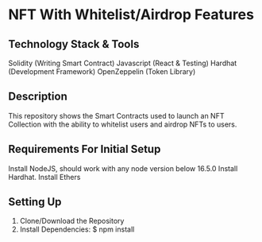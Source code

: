 # NFT With Whitelist/Airdrop Features

## Technology Stack & Tools
  Solidity (Writing Smart Contract)
  Javascript (React & Testing)
  Hardhat (Development Framework)
  OpenZeppelin (Token Library)

## Description
  This repository shows the Smart Contracts used to launch an NFT Collection with the ability to whitelist users and airdrop NFTs to users.

## Requirements For Initial Setup
  Install NodeJS, should work with any node version below 16.5.0
  Install Hardhat.
  Install Ethers
  
## Setting Up
  1. Clone/Download the Repository
  2. Install Dependencies:
  $ npm install
